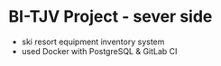 # BI-TJV Project - sever side
- ski resort equipment inventory system
- used Docker with PostgreSQL & GitLab CI
